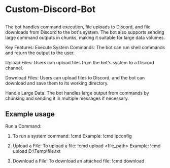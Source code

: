 # Custom-Discord-Bot

## 

The bot handles command execution, file uploads to Discord, and file downloads from Discord to the bot's system. The bot also supports sending large command outputs in chunks, making it suitable for large data volumes.

Key Features:
Execute System Commands: The bot can run shell commands and return the output to the user.

Upload Files: Users can upload files from the bot's system to a Discord channel.

Download Files: Users can upload files to Discord, and the bot can download and save them to its working directory.

Handle Large Data: The bot handles large output from commands by chunking and sending it in multiple messages if necessary.


## Example usage 
Run a Command:

1. To run a system command: !cmd <command>
Example: !cmd ipconfig

2. Upload a File:
To upload a file: !cmd upload <file_path>
Example:  !cmd upload D:\Temp\file.txt

3. Download a File: 
To download an attached file:  !cmd download

